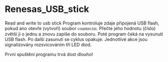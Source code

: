 # Renesas_USB_stick
Read and write to usb stick
Program kontroluje zdaje připojená USB flash, pokud ano otevře (vytvoří) soubor <span style="font-family: 'Bebas Neue';">counter.txt</span>. Přečte jeho hodnotu (číslo) zvětší jí o jednu a znovu zapíše do souboru. Poté program čeká na vysunutí USB flash. Po další zasunutí se cyklus opakuje. Jednotlivé akce jsou signalizovány rozsvicováním tří LED diod.

První spuštění programu trvá dost dlouho!
